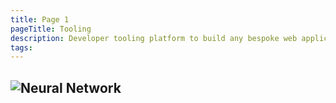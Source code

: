 ```yaml
---
title: Page 1
pageTitle: Tooling 
description: Developer tooling platform to build any bespoke web application of your imagination that can run on the edge.
tags: 
---
```

![Neural Network](/books/p-selvan/output-01.png)
---

